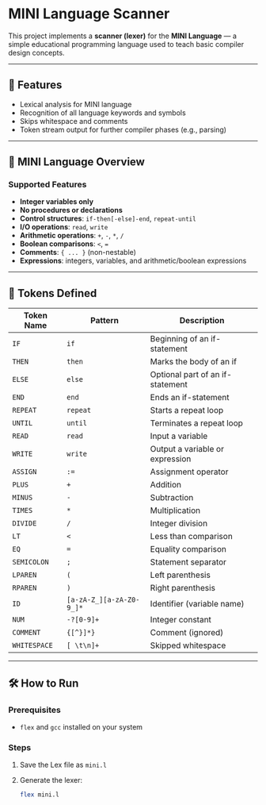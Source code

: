 # MINI Language Scanner

This project implements a **scanner (lexer)** for the **MINI Language** — a simple educational programming language used to teach basic compiler design concepts.

---

## 🚀 Features

- Lexical analysis for MINI language
- Recognition of all language keywords and symbols
- Skips whitespace and comments
- Token stream output for further compiler phases (e.g., parsing)

---

## 📜 MINI Language Overview

### Supported Features

- **Integer variables only**
- **No procedures or declarations**
- **Control structures**: `if-then[-else]-end`, `repeat-until`
- **I/O operations**: `read`, `write`
- **Arithmetic operations**: `+`, `-`, `*`, `/`
- **Boolean comparisons**: `<`, `=`
- **Comments**: `{ ... }` (non-nestable)
- **Expressions**: integers, variables, and arithmetic/boolean expressions

---

## 🧠 Tokens Defined

| Token Name | Pattern | Description |
|------------|---------|-------------|
| `IF`       | `if`       | Beginning of an if-statement |
| `THEN`     | `then`     | Marks the body of an if |
| `ELSE`     | `else`     | Optional part of an if-statement |
| `END`      | `end`      | Ends an if-statement |
| `REPEAT`   | `repeat`   | Starts a repeat loop |
| `UNTIL`    | `until`    | Terminates a repeat loop |
| `READ`     | `read`     | Input a variable |
| `WRITE`    | `write`    | Output a variable or expression |
| `ASSIGN`   | `:=`       | Assignment operator |
| `PLUS`     | `+`        | Addition |
| `MINUS`    | `-`        | Subtraction |
| `TIMES`    | `*`        | Multiplication |
| `DIVIDE`   | `/`        | Integer division |
| `LT`       | `<`        | Less than comparison |
| `EQ`       | `=`        | Equality comparison |
| `SEMICOLON`| `;`        | Statement separator |
| `LPAREN`   | `(`        | Left parenthesis |
| `RPAREN`   | `)`        | Right parenthesis |
| `ID`       | `[a-zA-Z_][a-zA-Z0-9_]*` | Identifier (variable name) |
| `NUM`      | `-?[0-9]+`    | Integer constant |
| `COMMENT`  | `{[^}]*}`  | Comment (ignored) |
| `WHITESPACE` | `[ \t\n]+` | Skipped whitespace |

---

## 🛠️ How to Run

### Prerequisites

- `flex` and `gcc` installed on your system

### Steps

1. Save the Lex file as `mini.l`
2. Generate the lexer:

   ```bash
   flex mini.l
